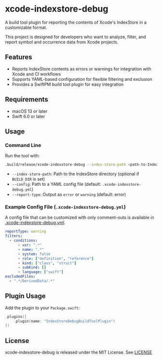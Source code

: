 # xcode-indexstore-debug

A build tool plugin for reporting the contents of Xcode's IndexStore in a customizable format.

This project is designed for developers who want to analyze, filter, and report symbol and occurrence data from Xcode projects.

## Features

- Reports IndexStore contents as errors or warnings for integration with Xcode and CI workflows
- Supports YAML-based configuration for flexible filtering and exclusion
- Provides a SwiftPM build tool plugin for easy integration

## Requirements

- macOS 13 or later
- Swift 6.0 or later

## Usage

### Command Line

Run the tool with:

```sh
.build/release/xcode-indexstore-debug --index-store-path <path-to-IndexStore> [--config <config.yml>] [--report-type error|warning]
```

- `--index-store-path`: Path to the IndexStore directory (optional if `BUILD_DIR` is set)
- `--config`: Path to a YAML config file (default: `.xcode-indexstore-debug.yml`)
- `--report-type`: Output as `error` or `warning` (default: error)

### Example Config File (`.xcode-indexstore-debug.yml`)

A config file that can be customized with only comment-outs is available in [.xcode-indexstore-debug.yml](./.xcode-indexstore-debug.yml).

```yaml
reportType: warning
filters:
  - conditions:
      - usr: ".*"
      - name: ".*"
      - system: false
      - role: ["definition", "reference"]
      - kind: ["class", "struct"]
      - subKind: []
      - language: ["swift"]
excludedFiles:
  - ".*/DerivedData/.*"
```

## Plugin Usage

Add the plugin to your `Package.swift`:

```swift
.plugins([
    .plugin(name: "IndexStoreDebugBuildToolPlugin")
])
```

## License

xcode-indexstore-debug is released under the MIT License. See [LICENSE](./LICENSE)
